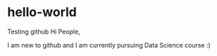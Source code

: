 # hello-world
Testing github
Hi People,

I am new to github and I am currently pursuing Data Science course :)
